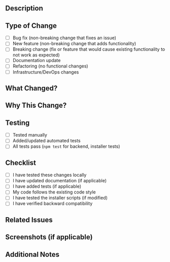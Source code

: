 ## Description

<!-- Provide a clear and concise description of what this PR does -->

## Type of Change

<!-- Mark the relevant option with an 'x' -->

- [ ] Bug fix (non-breaking change that fixes an issue)
- [ ] New feature (non-breaking change that adds functionality)
- [ ] Breaking change (fix or feature that would cause existing functionality to not work as expected)
- [ ] Documentation update
- [ ] Refactoring (no functional changes)
- [ ] Infrastructure/DevOps changes

## What Changed?

<!-- Describe the changes in detail -->

## Why This Change?

<!-- Explain the motivation and context for this change -->

## Testing

<!-- Describe the testing you've done -->

- [ ] Tested manually
- [ ] Added/updated automated tests
- [ ] All tests pass (`npm test` for backend, installer tests)

## Checklist

- [ ] I have tested these changes locally
- [ ] I have updated documentation (if applicable)
- [ ] I have added tests (if applicable)
- [ ] My code follows the existing code style
- [ ] I have tested the installer scripts (if modified)
- [ ] I have verified backward compatibility

## Related Issues

<!-- Link any related issues here (e.g., "Fixes #123", "Relates to #456") -->

## Screenshots (if applicable)

<!-- Add screenshots to help explain your changes -->

## Additional Notes

<!-- Any additional information that reviewers should know -->
